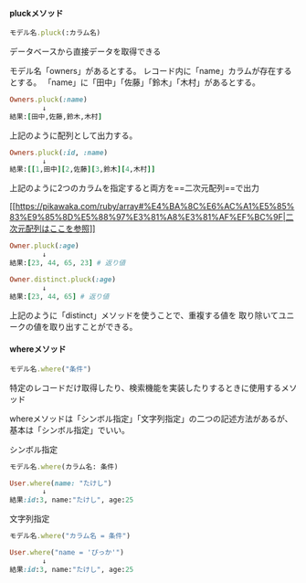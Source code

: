 #### pluckメソッド
```ruby
モデル名.pluck(:カラム名)
```
データベースから直接データを取得できる

モデル名「owners」があるとする。
レコード内に「name」カラムが存在するとする。
「name」に「田中」「佐藤」「鈴木」「木村」があるとする。

```ruby
Owners.pluck(:name)
		↓
結果:[田中,佐藤,鈴木,木村]
```
上記のように配列として出力する。

```ruby
Owners.pluck(:id, :name)
		↓
結果:[[1,田中][2,佐藤][3,鈴木][4,木村]]
```
上記のように2つのカラムを指定すると両方を==二次元配列==で出力

[[https://pikawaka.com/ruby/array#%E4%BA%8C%E6%AC%A1%E5%85%83%E9%85%8D%E5%88%97%E3%81%A8%E3%81%AF%EF%BC%9F|二次元配列はここを参照]]

```ruby
Owner.pluck(:age)
		↓
結果:[23, 44, 65, 23] # 返り値

Owner.distinct.pluck(:age)
		↓
結果:[23, 44, 65] # 返り値
```
上記のように「distinct」メソッドを使うことで、重複する値を
取り除いてユニークの値を取り出すことができる。
#### whereメソッド
```ruby
モデル名.where("条件")
```
特定のレコードだけ取得したり、検索機能を実装したりするときに使用するメソッド

whereメソッドは「シンボル指定」「文字列指定」の二つの記述方法があるが、基本は「シンボル指定」でいい。

シンボル指定
```ruby
モデル名.where(カラム名: 条件)

User.where(name: "たけし")
		↓
結果:id:3, name:"たけし", age:25
```

文字列指定
```ruby
モデル名.where("カラム名 = 条件")

User.where("name = 'ぴっか'")
		↓
結果:id:3, name:"たけし", age:25
```
